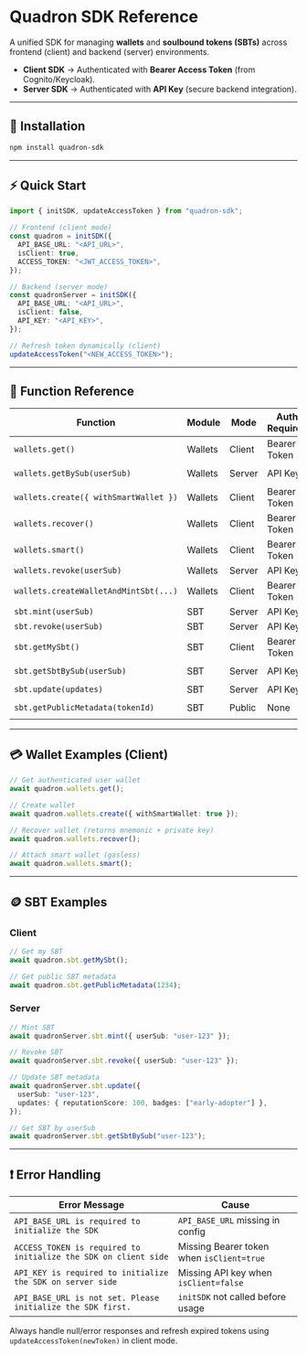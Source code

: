 # Quadron SDK Reference

A unified SDK for managing **wallets** and **soulbound tokens (SBTs)** across frontend (client) and backend (server) environments.

- **Client SDK** → Authenticated with **Bearer Access Token** (from Cognito/Keycloak).
- **Server SDK** → Authenticated with **API Key** (secure backend integration).

---

## 🚀 Installation

```bash
npm install quadron-sdk
```

---

## ⚡ Quick Start

```ts
import { initSDK, updateAccessToken } from "quadron-sdk";

// Frontend (client mode)
const quadron = initSDK({
  API_BASE_URL: "<API_URL>",
  isClient: true,
  ACCESS_TOKEN: "<JWT_ACCESS_TOKEN>",
});

// Backend (server mode)
const quadronServer = initSDK({
  API_BASE_URL: "<API_URL>",
  isClient: false,
  API_KEY: "<API_KEY>",
});

// Refresh token dynamically (client)
updateAccessToken("<NEW_ACCESS_TOKEN>");
```

---

## 📖 Function Reference

| Function                              | Module  | Mode   | Auth Required | Backend Route                  |
| ------------------------------------- | ------- | ------ | ------------- | ------------------------------ |
| `wallets.get()`                       | Wallets | Client | Bearer Token  | `GET /wallet/`                 |
| `wallets.getBySub(userSub)`           | Wallets | Server | API Key       | `GET /wallet/user?userSub=`    |
| `wallets.create({ withSmartWallet })` | Wallets | Client | Bearer Token  | `POST /wallet/create`          |
| `wallets.recover()`                   | Wallets | Client | Bearer Token  | `POST /wallet/recover`         |
| `wallets.smart()`                     | Wallets | Client | Bearer Token  | `POST /wallet/smart`           |
| `wallets.revoke(userSub)`             | Wallets | Server | API Key       | `POST /wallet/revoke`          |
| `wallets.createWalletAndMintSbt(...)` | Wallets | Client | Bearer Token  | `/wallet/create` + `/sbt/mint` |
| `sbt.mint(userSub)`                   | SBT     | Server | API Key       | `POST /sbt/mint`               |
| `sbt.revoke(userSub)`                 | SBT     | Server | API Key       | `POST /sbt/revoke`             |
| `sbt.getMySbt()`                      | SBT     | Client | Bearer Token  | `GET /sbt/me`                  |
| `sbt.getSbtBySub(userSub)`            | SBT     | Server | API Key       | `GET /sbt/user?userSub=`       |
| `sbt.update(updates)`                 | SBT     | Server | API Key       | `PATCH /sbt/update`            |
| `sbt.getPublicMetadata(tokenId)`      | SBT     | Public | None          | `GET /sbt/token/:tokenId`      |

---

## 💳 Wallet Examples (Client)

```ts
// Get authenticated user wallet
await quadron.wallets.get();

// Create wallet
await quadron.wallets.create({ withSmartWallet: true });

// Recover wallet (returns mnemonic + private key)
await quadron.wallets.recover();

// Attach smart wallet (gasless)
await quadron.wallets.smart();
```

---

## 🪙 SBT Examples

### Client

```ts
// Get my SBT
await quadron.sbt.getMySbt();

// Get public SBT metadata
await quadron.sbt.getPublicMetadata(1234);
```

### Server

```ts
// Mint SBT
await quadronServer.sbt.mint({ userSub: "user-123" });

// Revoke SBT
await quadronServer.sbt.revoke({ userSub: "user-123" });

// Update SBT metadata
await quadronServer.sbt.update({
  userSub: "user-123",
  updates: { reputationScore: 100, badges: ["early-adopter"] },
});

// Get SBT by userSub
await quadronServer.sbt.getSbtBySub("user-123");
```

---

## ❗ Error Handling

| Error Message                                                   | Cause                                     |
| --------------------------------------------------------------- | ----------------------------------------- |
| `API_BASE_URL is required to initialize the SDK`                | `API_BASE_URL` missing in config          |
| `ACCESS_TOKEN is required to initialize the SDK on client side` | Missing Bearer token when `isClient=true` |
| `API_KEY is required to initialize the SDK on server side`      | Missing API key when `isClient=false`     |
| `API_BASE_URL is not set. Please initialize the SDK first.`     | `initSDK` not called before usage         |

Always handle null/error responses and refresh expired tokens using `updateAccessToken(newToken)` in client mode.
